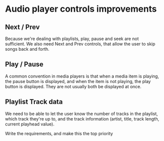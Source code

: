 # Audio player controls improvements

## Next / Prev

Because we're dealing with playlists, play, pause and seek are not sufficient. We also need Next and Prev controls, that allow the user to skip songs back and forth.

## Play / Pause

A common convention in media players is that when a media item is playing, the pause button is displayed, and when the item is not playing, the play button is displayed. They are not usually both be displayed at once.

## Playlist Track data

We need to be able to let the user know the number of tracks in the playlist, which track they're up to, and the track information (artist, title, track length, current playhead value).

Write the requirements, and make this the top priority
